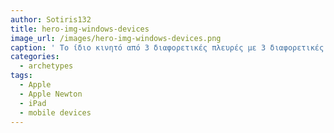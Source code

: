 ```yaml
---
author: Sotiris132
title: hero-img-windows-devices
image_url: /images/hero-img-windows-devices.png
caption: ' Το ίδιο κινητό από 3 διαφορετικές πλευρές με 3 διαφορετικές διαφάνειες '
categories:
  - archetypes
tags:
  - Apple
  - Apple Newton
  - iPad
  - mobile devices
---
```

